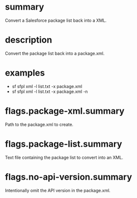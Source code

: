 # summary

Convert a Salesforce package list back into a XML.

# description

Convert the package list back into a package.xml.

# examples

- sf sfpl xml -l list.txt -x package.xml
- sf sfpl xml -l list.txt -x package.xml -n

# flags.package-xml.summary

Path to the package.xml to create.

# flags.package-list.summary

Text file containing the package list to convert into an XML.

# flags.no-api-version.summary

Intentionally omit the API version in the package.xml.
